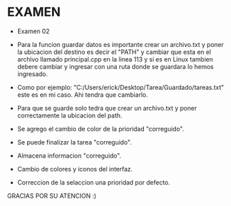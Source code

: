 # EXAMEN
- Examen 02
- Para la funcion guardar datos es importante crear un archivo.txt y poner la ubicacion del destino es decir el "PATH" y cambiar que esta en el archivo llamado principal.cpp en la linea 113  y si es en Linux tambien debere cambiar y ingresar con una ruta donde se guardara lo hemos ingresado.
- Como por ejemplo: "C:/Users/erick/Desktop/Tarea/Guardado/tareas.txt"   este es en mi caso. Ahi tendra que cambiarlo.
- Para que se guarde solo tedra que crear un archivo.txt  y poner correctamente la ubicacion del path. 

- Se agrego el cambio de color de la prioridad "correguido".
- Se puede finalizar la tarea "correguido".
- Almacena informacion "correguido".
- Cambio de colores y iconos del interfaz.
- Correccion de la selaccion una prioridad por defecto.

GRACIAS POR SU ATENCION :)
